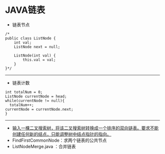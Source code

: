# JAVA链表
+ 链表节点
```
/*
public class ListNode {
    int val;
    ListNode next = null;

    ListNode(int val) {
        this.val = val;
    }
}*/
```
------------------------------
+ 链表计数
```
int totalNum = 0;
ListNode currentNode = head;
while(currentNode != null){
  totalNum++;
currentNode = currentNode.next;
}
```
---------------------------
+ [输入一棵二叉搜索树，将该二叉搜索树转换成一个排序的双向链表。要求不能创建任何新的结点，只能调整树中结点指针的指向。](https://github.com/jikwjjw/JAVA-DataStructure/blob/LinkNode/Clone.java)
+ FindFirstCommonNode：求两个链表的公共节点
+ ListNodeMerge.java ：合并链表
